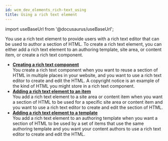 ```yaml
---
id: wcm_dev_elements_rich-text_using
title: Using a rich text element
---
```

import useBaseUrl from '@docusaurus/useBaseUrl';



You use a rich text element to provide users with a rich text editor that can be used to author a section of HTML. To create a rich text element, you can either add a rich text element to an authoring template, site area, or content item, or create a rich text component.

-   **[Creating a rich text component](wcm_dev_elements_rich-text_creating.md)**  
You create a rich text component when you want to reuse a section of HTML in multiple places in your website, and you want to use a rich text editor to create and edit the HTML. A copyright notice is an example of the kind of HTML you might store in a rich text component.
-   **[Adding a rich text element to an item](wcm_dev_elements_rich-text_adding.md)**  
You add a rich text element to a site area or content item when you want a section of HTML to be used for a specific site area or content item and you want to use a rich text editor to create and edit the section of HTML.
-   **[Adding a rich text element to a template](wcm_dev_elements_rich-text_add_template.md)**  
You add a rich text element to an authoring template when you want a section of HTML to be used by a set of items that use the same authoring template and you want your content authors to use a rich text editor to create and edit the HTML.

